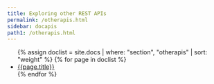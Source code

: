 ```yaml
---
title: Exploring other REST APIs
permalink: /otherapis.html
sidebar: docapis
path1: /otherapis.html
---
```


<ul class="onPageMinitoc">
{% assign doclist = site.docs | where: "section", "otherapis" | sort: "weight" %}
{% for page in doclist %}
<li><a href="{{page.permalink | remove: "/" }}">{{page.title}}</a></li>
{% endfor %}
</ul>
